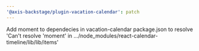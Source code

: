 ```yaml
---
'@axis-backstage/plugin-vacation-calendar': patch
---
```


Add moment to dependecies in vacation-calendar package.json to resolve 'Can't resolve 'moment' in .../node_modules/react-calendar-timeline/lib/lib/items'
